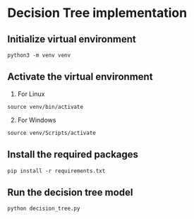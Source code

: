 # Decision Tree implementation

## Initialize virtual environment
```shell
python3 -m venv venv
```

## Activate the virtual environment
1. For Linux
```shell
source venv/bin/activate
```
2. For Windows
```shell
source venv/Scripts/activate
```

## Install the required packages
```shell
pip install -r requirements.txt
```

## Run the decision tree model
```shell
python decision_tree.py
```